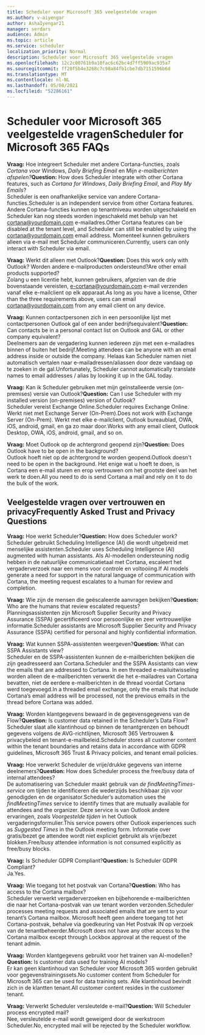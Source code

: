 ```yaml
---
title: Scheduler voor Microsoft 365 veelgestelde vragen
ms.author: v-aiyengar
author: AshaIyengar21
manager: serdars
audience: Admin
ms.topic: article
ms.service: scheduler
localization_priority: Normal
description: Scheduler voor Microsoft 365 veelgestelde vragen
ms.openlocfilehash: 12c2c00761b9a10fac6c62bc4d7ff5909ac935a7
ms.sourcegitcommit: ff20f5b4e3268c7c98a84fb1cbe7db7151596b6d
ms.translationtype: MT
ms.contentlocale: nl-NL
ms.lasthandoff: 05/08/2021
ms.locfileid: "52286161"
---
```

# <a name="scheduler-for-microsoft-365-faqs"></a><span data-ttu-id="345b7-103">Scheduler voor Microsoft 365 veelgestelde vragen</span><span class="sxs-lookup"><span data-stu-id="345b7-103">Scheduler for Microsoft 365 FAQs</span></span>

<span data-ttu-id="345b7-104">**Vraag:** Hoe integreert Scheduler met andere Cortana-functies, zoals *Cortana voor* Windows, *Daily Briefing Email* en Mijn *e-mailberichten afspelen?*</span><span class="sxs-lookup"><span data-stu-id="345b7-104">**Question:** How does Scheduler integrate with other Cortana features, such as *Cortana for Windows*, *Daily Briefing Email*, and *Play My Emails*?</span></span></br>
<span data-ttu-id="345b7-105">Scheduler is een onafhankelijke service van andere Cortana-functies.</span><span class="sxs-lookup"><span data-stu-id="345b7-105">Scheduler is an independent service from other Cortana features.</span></span> <span data-ttu-id="345b7-106">Andere Cortana-functies kunnen op tenantniveau worden uitgeschakeld en Scheduler kan nog steeds worden ingeschakeld met behulp van het cortana@yourdomain.com e-mailadres.</span><span class="sxs-lookup"><span data-stu-id="345b7-106">Other Cortana features can be disabled at the tenant level, and Scheduler can still be enabled by using the cortana@yourdomain.com email address.</span></span> <span data-ttu-id="345b7-107">Momenteel kunnen gebruikers alleen via e-mail met Scheduler communiceren.</span><span class="sxs-lookup"><span data-stu-id="345b7-107">Currently, users can only interact with Scheduler via email.</span></span>

<span data-ttu-id="345b7-108">**Vraag:** Werkt dit alleen met Outlook?</span><span class="sxs-lookup"><span data-stu-id="345b7-108">**Question:** Does this work only with Outlook?</span></span> <span data-ttu-id="345b7-109">Worden andere e-mailproducten ondersteund?</span><span class="sxs-lookup"><span data-stu-id="345b7-109">Are other email products supported?</span></span></br>
<span data-ttu-id="345b7-110">Zolang u een licentie hebt, kunnen gebruikers, afgezien van de drie bovenstaande vereisten, e-cortana@yourdomain.com e-mail verzenden vanaf elke e-mailclient op elk apparaat.</span><span class="sxs-lookup"><span data-stu-id="345b7-110">As long as you have a license, Other than the three requirements above, users can email cortana@yourdomain.com from any email client on any device.</span></span>

<span data-ttu-id="345b7-111">**Vraag:** Kunnen contactpersonen zich in een persoonlijke lijst met contactpersonen Outlook gal of een ander bedrijfsequivalent?</span><span class="sxs-lookup"><span data-stu-id="345b7-111">**Question:** Can contacts be in a personal contact list on Outlook and GAL or other company equivalent?</span></span></br>
<span data-ttu-id="345b7-112">Deelnemers aan de vergadering kunnen iedereen zijn met een e-mailadres binnen of buiten het bedrijf.</span><span class="sxs-lookup"><span data-stu-id="345b7-112">Meeting attendees can be anyone with an email address inside or outside the company.</span></span> <span data-ttu-id="345b7-113">Helaas kan Scheduler namen niet automatisch vertalen naar e-mailadressen/aliassen door deze vandaag op te zoeken in de gal.</span><span class="sxs-lookup"><span data-stu-id="345b7-113">Unfortunately, Scheduler cannot automatically translate names to email addresses / alias by looking it up in the GAL today.</span></span>

<span data-ttu-id="345b7-114">**Vraag:** Kan ik Scheduler gebruiken met mijn geïnstalleerde versie (on-premises) versie van Outlook?</span><span class="sxs-lookup"><span data-stu-id="345b7-114">**Question:** Can I use Scheduler with my installed version (on-premises) version of Outlook?</span></span></br>
<span data-ttu-id="345b7-115">Scheduler vereist Exchange Online.</span><span class="sxs-lookup"><span data-stu-id="345b7-115">Scheduler requires Exchange Online.</span></span> <span data-ttu-id="345b7-116">Werkt niet met Exchange Server (On-Prem).</span><span class="sxs-lookup"><span data-stu-id="345b7-116">Does not work with Exchange Server (On-Prem).</span></span> <span data-ttu-id="345b7-117">Werkt met elke e-mailclient, Outlook bureaublad, OWA, iOS, android, gmail, en ga zo maar door.</span><span class="sxs-lookup"><span data-stu-id="345b7-117">Works with any email client, Outlook Desktop, OWA, iOS, android, gmail, and so on.</span></span>

<span data-ttu-id="345b7-118">**Vraag:** Moet Outlook op de achtergrond geopend zijn?</span><span class="sxs-lookup"><span data-stu-id="345b7-118">**Question:** Does Outlook have to be open in the background?</span></span></br>
<span data-ttu-id="345b7-119">Outlook hoeft niet op de achtergrond te worden geopend.</span><span class="sxs-lookup"><span data-stu-id="345b7-119">Outlook doesn't need to be open in the background.</span></span> <span data-ttu-id="345b7-120">Het enige wat u hoeft te doen, is Cortana een e-mail sturen en erop vertrouwen om het grootste deel van het werk te doen.</span><span class="sxs-lookup"><span data-stu-id="345b7-120">All you need to do is send Cortana a mail and rely on it to do the bulk of the work.</span></span>

## <a name="frequently-asked-trust-and-privacy-questions"></a><span data-ttu-id="345b7-121">Veelgestelde vragen over vertrouwen en privacy</span><span class="sxs-lookup"><span data-stu-id="345b7-121">Frequently Asked Trust and Privacy Questions</span></span>

<span data-ttu-id="345b7-122">**Vraag:** Hoe werkt Scheduler?</span><span class="sxs-lookup"><span data-stu-id="345b7-122">**Question:** How does Scheduler work?</span></span></br>
<span data-ttu-id="345b7-123">Scheduler gebruikt Scheduling Intelligence (AI) die wordt uitgebreid met menselijke assistenten.</span><span class="sxs-lookup"><span data-stu-id="345b7-123">Scheduler uses Scheduling Intelligence (AI) augmented with human assistants.</span></span> <span data-ttu-id="345b7-124">Als AI-modellen ondersteuning nodig hebben in de natuurlijke communicatietaal met Cortana, escaleert het vergaderverzoek naar een mens voor controle en voltooiing.</span><span class="sxs-lookup"><span data-stu-id="345b7-124">If AI models generate a need for support in the natural language of communication with Cortana, the meeting request escalates to a human for review and completion.</span></span>

<span data-ttu-id="345b7-125">**Vraag:** Wie zijn de mensen die geëscaleerde aanvragen bekijken?</span><span class="sxs-lookup"><span data-stu-id="345b7-125">**Question:** Who are the humans that review escalated requests?</span></span> </br>
<span data-ttu-id="345b7-126">Planningsassistenten zijn Microsoft Supplier Security and Privacy Assurance (SSPA) gecertificeerd voor persoonlijke en zeer vertrouwelijke informatie.</span><span class="sxs-lookup"><span data-stu-id="345b7-126">Scheduler assistants are Microsoft Supplier Security and Privacy Assurance (SSPA) certified for personal and highly confidential information.</span></span> 

<span data-ttu-id="345b7-127">**Vraag:** Wat kunnen SSPA-assistenten weergeven?</span><span class="sxs-lookup"><span data-stu-id="345b7-127">**Question:** What can SSPA Assistants view?</span></span></br>
<span data-ttu-id="345b7-128">Scheduler en de SSPA-assistenten kunnen de e-mailberichten bekijken die zijn geadresseerd aan Cortana.</span><span class="sxs-lookup"><span data-stu-id="345b7-128">Scheduler and the SSPA Assistants can view  the emails that are addressed to Cortana.</span></span> <span data-ttu-id="345b7-129">In een threaded e-mailuitwisseling worden alleen de e-mailberichten verwerkt die het e-mailadres van Cortana bevatten, niet de eerdere e-mailberichten in de thread voordat Cortana werd toegevoegd.</span><span class="sxs-lookup"><span data-stu-id="345b7-129">In a threaded email exchange, only the emails that include Cortana’s email address will be processed, not the previous emails in the thread before Cortana was added.</span></span>   

<span data-ttu-id="345b7-130">**Vraag:** Worden klantgegevens bewaard in de gegevensgegevens van de Flow?</span><span class="sxs-lookup"><span data-stu-id="345b7-130">**Question:** Is customer data retained in the Scheduler’s Data Flow?</span></span> </br>
<span data-ttu-id="345b7-131">Scheduler slaat alle klantinhoud op binnen de tenantgrenzen en behoudt gegevens volgens de AVG-richtlijnen, Microsoft 365 Vertrouwen & privacybeleid en tenant-e-mailbeleid.</span><span class="sxs-lookup"><span data-stu-id="345b7-131">Scheduler stores all customer content within the tenant boundaries and retains data in accordance with GDPR guidelines, Microsoft 365 Trust & Privacy policies, and tenant email policies.</span></span>

<span data-ttu-id="345b7-132">**Vraag:** Hoe verwerkt Scheduler de vrije/drukke gegevens van interne deelnemers?</span><span class="sxs-lookup"><span data-stu-id="345b7-132">**Question:** How does Scheduler process the free/busy data of internal attendees?</span></span> </br>
<span data-ttu-id="345b7-133">De automatisering van Scheduler maakt gebruik van *de findMeetingTimes-service* om tijden te identificeren die wederzijds beschikbaar zijn voor genodigden en de organisator.</span><span class="sxs-lookup"><span data-stu-id="345b7-133">Scheduler’s automation uses the *findMeetingTimes* service to identify times that are mutually available for attendees and the organizer.</span></span> <span data-ttu-id="345b7-134">Deze service is van Outlook andere ervaringen, zoals *Voorgestelde tijden* in het Outlook vergaderingsformulier.</span><span class="sxs-lookup"><span data-stu-id="345b7-134">This service powers other Outlook experiences such as *Suggested Times* in the Outlook meeting form.</span></span> <span data-ttu-id="345b7-135">Informatie over gratis/bezet ge attendee wordt niet expliciet gebruikt als vrije/bezet blokken.</span><span class="sxs-lookup"><span data-stu-id="345b7-135">Free/busy attendee information is not consumed explicitly as free/busy blocks.</span></span> 

<span data-ttu-id="345b7-136">**Vraag:** Is Scheduler GDPR Compliant?</span><span class="sxs-lookup"><span data-stu-id="345b7-136">**Question:** Is Scheduler GDPR Compliant?</span></span> </br>
<span data-ttu-id="345b7-137">Ja.</span><span class="sxs-lookup"><span data-stu-id="345b7-137">Yes.</span></span>

<span data-ttu-id="345b7-138">**Vraag:** Wie toegang tot het postvak van Cortana?</span><span class="sxs-lookup"><span data-stu-id="345b7-138">**Question:** Who has access to the Cortana mailbox?</span></span> </br>
<span data-ttu-id="345b7-139">Scheduler verwerkt vergaderverzoeken en bijbehorende e-mailberichten die naar het Cortana-postvak van uw tenant worden verzonden.</span><span class="sxs-lookup"><span data-stu-id="345b7-139">Scheduler processes meeting requests and associated emails that are sent to your tenant’s Cortana mailbox.</span></span> <span data-ttu-id="345b7-140">Microsoft heeft geen andere toegang tot het Cortana-postvak, behalve via goedkeuring van Het Postvak IN op verzoek van de tenantbeheerder.</span><span class="sxs-lookup"><span data-stu-id="345b7-140">Microsoft does not have any other access to the Cortana mailbox except through Lockbox approval at the request of the tenant admin.</span></span>  

<span data-ttu-id="345b7-141">**Vraag:** Worden klantgegevens gebruikt voor het trainen van AI-modellen?</span><span class="sxs-lookup"><span data-stu-id="345b7-141">**Question:** Is customer data used for training AI models?</span></span></br>
<span data-ttu-id="345b7-142">Er kan geen klantinhoud van Scheduler voor Microsoft 365 worden gebruikt voor gegevenstrainingssets.</span><span class="sxs-lookup"><span data-stu-id="345b7-142">No customer content from Scheduler for Microsoft 365 can be used for data training sets.</span></span> <span data-ttu-id="345b7-143">Alle klantinhoud bevindt zich in de klantten tenant.</span><span class="sxs-lookup"><span data-stu-id="345b7-143">All customer content resides in the customer tenant.</span></span>  

<span data-ttu-id="345b7-144">**Vraag:** Verwerkt Scheduler versleutelde e-mail?</span><span class="sxs-lookup"><span data-stu-id="345b7-144">**Question:** Will Scheduler process encrypted mail?</span></span></br>
<span data-ttu-id="345b7-145">Nee, versleutelde e-mail wordt geweigerd door de werkstroom Scheduler.</span><span class="sxs-lookup"><span data-stu-id="345b7-145">No, encrypted mail will be rejected by the Scheduler workflow.</span></span> 




